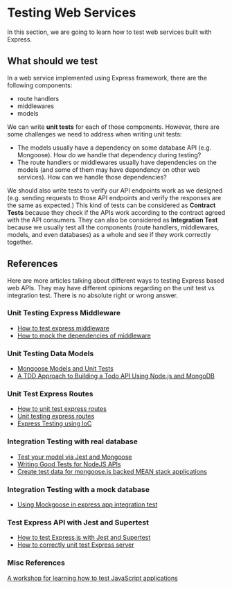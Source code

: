 # Testing Web Services

In this section, we are going to learn how to test web services built with Express.

## What should we test

In a web service implemented using Express framework, there are the following components:

* route handlers
* middlewares
* models

We can write **unit tests** for each of those components. However, there are some challenges we need to address when writing unit tests:

* The models usually have a dependency on some database API \(e.g. Mongoose\). How do we handle that dependency during testing?
* The route handlers or middlewares usually have dependencies on the models \(and some of them may have dependency on other web services\). How can we handle those dependencies?

We should also write tests to verify our API endpoints work as we designed \(e.g. sending requests to those API endpoints and verify the responses are the same as expected.\) This kind of tests can be considered as **Contract Tests** because they check if the APIs work according to the contract agreed with the API consumers. They can also be considered as **Integration Test** because we usually test all the components \(route handlers, middlewares, models, and even databases\) as a whole and see if they work correctly together.

## References

Here are more articles talking about different ways to testing Express based web APIs. They may have different opinions regarding on the unit test vs integration test. There is no absolute right or wrong answer.

### Unit Testing Express Middleware

* [How to test express middleware](https://codeburst.io/unit-testing-in-express-with-promise-based-middleware-and-controllers-7d3d59ae61f8)
* [How to mock the dependencies of middleware](https://www.terlici.com/2015/09/21/node-express-controller-testing.html)

### Unit Testing Data Models

* [Mongoose Models and Unit Tests](https://codeutopia.net/blog/2016/06/10/mongoose-models-and-unit-tests-the-definitive-guide/)
* [A TDD Approach to Building a Todo API Using Node.js and MongoDB](https://semaphoreci.com/community/tutorials/a-tdd-approach-to-building-a-todo-api-using-node-js-and-mongodb)

### Unit Test Express Routes

* [How to unit test express routes](http://www.marclittlemore.com/how-to-unit-test-express-routes/)
* [Unit testing express routes](http://shakytakes.com/2016/04/04/unit-testing-express-routes/)
* [Express Testing using IoC](http://evanshortiss.com/development/javascript/2016/04/15/express-testing-using-ioc.html)

### Integration Testing with real database

* [Test your model via Jest and Mongoose](http://www.albertgao.xyz/2017/06/19/test-your-model-via-jest-and-mongoose/)
* [Writing Good Tests for NodeJS APIs](http://lucasfcosta.com/2017/04/06/Testing-NodeJS-APIs.html)
* [Create test data for mongoose.js backed MEAN stack applications](https://lostechies.com/johnteague/2014/07/23/create-test-data-for-mongoose-js-backed-mean-stack-applications/)

### Integration Testing with a mock database

* [Using Mockgoose in express app integration test](https://github.com/Mockgoose/Mockgoose/issues/43)

### Test Express API with Jest and Supertest

* [How to test Express.js with Jest and Supertest](http://www.albertgao.xyz/2017/05/24/how-to-test-expressjs-with-jest-and-supertest/)
* [How to correctly unit test Express server](https://glebbahmutov.com/blog/how-to-correctly-unit-test-express-server/)

### Misc References

[A workshop for learning how to test JavaScript applications](https://github.com/kentcdodds/testing-workshop)

